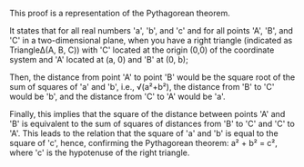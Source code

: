 This proof is a representation of the Pythagorean theorem. 

It states that for all real numbers 'a', 'b', and 'c' and for all points 'A', 'B', and 'C' in a two-dimensional plane, when you have a right triangle (indicated as TriangleΔ(A, B, C)) with 'C' located at the origin (0,0) of the coordinate system and 'A' located at (a, 0) and 'B' at (0, b); 

Then, the distance from point 'A' to point 'B' would be the square root of the sum of squares of 'a' and 'b', i.e., √(a²+b²), the distance from 'B' to 'C' would be 'b', and the distance from 'C' to 'A' would be 'a'. 

Finally, this implies that the square of the distance between points 'A' and 'B' is equivalent to the sum of squares of distances from 'B' to 'C' and 'C' to 'A'. This leads to the relation that the square of 'a' and 'b' is equal to the square of 'c', hence, confirming the Pythagorean theorem: a² + b² = c², where 'c' is the hypotenuse of the right triangle.